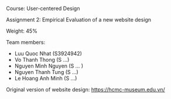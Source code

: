 Course: User-centered Design

Assignment 2: Empirical Evaluation of a new website design

Weight: 45%

Team members:
- Luu Quoc Nhat (S3924942)
- Vo Thanh Thong (S ...)
- Nguyen Minh Nguyen (S ... )
- Nguyen Thanh Tung (S ...)
- Le Hoang Anh Minh (S ...)

Original version of website design: https://hcmc-museum.edu.vn/ 
